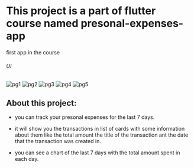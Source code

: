 # This project is a part of flutter course named presonal-expenses-app
first app in the course

###### UI

![pg1](https://i.postimg.cc/Bbcdm7Bf/Screenshot-1633888430.png) ![pg2](https://i.postimg.cc/T2VM2hMN/Screenshot-1633888435.png) ![pg3](https://i.postimg.cc/gksCR50v/Screenshot-1633888458.png) ![pg4](https://i.postimg.cc/zXqmy5qz/Screenshot-1633888469.png) ![pg5](https://i.postimg.cc/Jn4mHkwQ/Screenshot-1633890065.png)



## About this project:
* you can track your presonal expenses for the last 7 days.

* it will show you the transactions in list of cards with some information about them like the total amount the title of the transaction ant the date that the transaction was created in.

* you can see a chart of the last 7 days with the total amount spent in each day.

